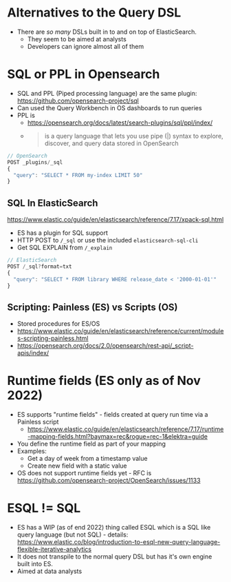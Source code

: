 # Alternatives to the Query DSL

* There are *so many* DSLs built in to and on top of ElasticSearch.
  * They seem to be aimed at analysts
  * Developers can ignore almost all of them

# SQL or PPL in Opensearch

* SQL and PPL (Piped processing language) are the same plugin: https://github.com/opensearch-project/sql
* Can used the Query Workbench in OS dashboards to run queries
* PPL is
  * https://opensearch.org/docs/latest/search-plugins/sql/ppl/index/
  * > is a query language that lets you use pipe (|) syntax to explore, discover, and query data stored in OpenSearch

```js
// OpenSearch
POST _plugins/_sql
{
  "query": "SELECT * FROM my-index LIMIT 50"
}
```

## SQL In ElasticSearch

https://www.elastic.co/guide/en/elasticsearch/reference/7.17/xpack-sql.html

* ES has a plugin for SQL support
* HTTP POST to `/_sql` or use the included `elasticsearch-sql-cli`
* Get SQL EXPLAIN from `/_explain`

```js
// ElasticSearch
POST /_sql?format=txt
{
  "query": "SELECT * FROM library WHERE release_date < '2000-01-01'"
}

```

## Scripting: Painless (ES) vs Scripts (OS)

* Stored procedures for ES/OS
* https://www.elastic.co/guide/en/elasticsearch/reference/current/modules-scripting-painless.html
* https://opensearch.org/docs/2.0/opensearch/rest-api/_script-apis/index/


# Runtime fields (ES only as of Nov 2022)

* ES supports "runtime fields" - fields created at query run time via a Painless script
  * https://www.elastic.co/guide/en/elasticsearch/reference/7.17/runtime-mapping-fields.html?baymax=rec&rogue=rec-1&elektra=guide
* You define the runtime field as part of your mapping
* Examples:
  * Get a day of week from a timestamp value
  * Create new field with a static value
* OS does not support runtime fields yet - RFC is https://github.com/opensearch-project/OpenSearch/issues/1133

# ESQL != SQL

* ES has a WIP (as of end 2022) thing called ESQL which is a SQL like query language (but not SQL) - details: https://www.elastic.co/blog/introduction-to-esql-new-query-language-flexible-iterative-analytics
* It does not transpile to the normal query DSL but has it's own engine built into ES.
* Aimed at data analysts